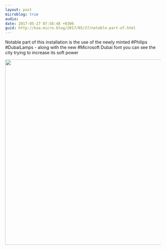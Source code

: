```yaml
---
layout: post
microblog: true
audio: 
date: 2017-05-27 07:58:48 +0300
guid: http://kaa.micro.blog/2017/05/27/notable-part-of.html
---
```

Notable part of this installation is the use of the newly minted #Philips #DubaiLamps - along with the new #Microsoft Dubai font you can see the city trying to increase its soft power

<img src="https://micro.kaa.bz/uploads/2018/7295755a5c.jpg" width="600" height="600" />
